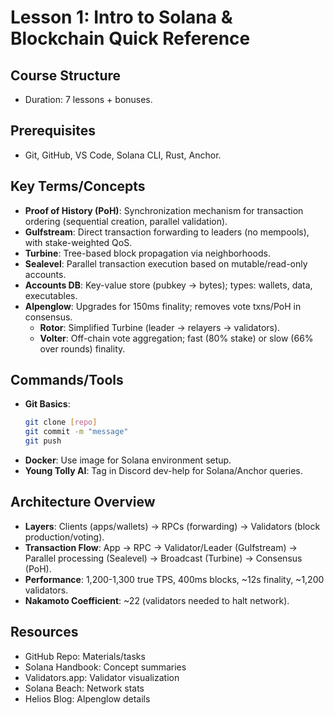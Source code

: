 # Lesson 1: Intro to Solana & Blockchain Quick Reference

## Course Structure
- Duration: 7 lessons + bonuses.

## Prerequisites
- Git, GitHub, VS Code, Solana CLI, Rust, Anchor.

## Key Terms/Concepts
- **Proof of History (PoH)**: Synchronization mechanism for transaction ordering (sequential creation, parallel validation).
- **Gulfstream**: Direct transaction forwarding to leaders (no mempools), with stake-weighted QoS.
- **Turbine**: Tree-based block propagation via neighborhoods.
- **Sealevel**: Parallel transaction execution based on mutable/read-only accounts.
- **Accounts DB**: Key-value store (pubkey → bytes); types: wallets, data, executables.
- **Alpenglow**: Upgrades for 150ms finality; removes vote txns/PoH in consensus.
  - **Rotor**: Simplified Turbine (leader → relayers → validators).
  - **Volter**: Off-chain vote aggregation; fast (80% stake) or slow (66% over rounds) finality.

## Commands/Tools
- **Git Basics**:
  ```bash
  git clone [repo]
  git commit -m "message"
  git push
  ```
- **Docker**: Use image for Solana environment setup.
- **Young Tolly AI**: Tag in Discord dev-help for Solana/Anchor queries.

## Architecture Overview
- **Layers**: Clients (apps/wallets) → RPCs (forwarding) → Validators (block production/voting).
- **Transaction Flow**: App → RPC → Validator/Leader (Gulfstream) → Parallel processing (Sealevel) → Broadcast (Turbine) → Consensus (PoH).
- **Performance**: 1,200-1,300 true TPS, 400ms blocks, ~12s finality, ~1,200 validators.
- **Nakamoto Coefficient**: ~22 (validators needed to halt network).

## Resources
- GitHub Repo: Materials/tasks
- Solana Handbook: Concept summaries
- Validators.app: Validator visualization
- Solana Beach: Network stats
- Helios Blog: Alpenglow details

